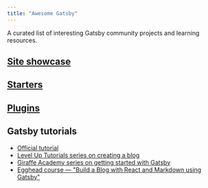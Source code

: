 ```yaml
---
title: "Awesome Gatsby"
---
```


A curated list of interesting Gatsby community projects and learning resources.

## [Site showcase](https://github.com/gatsbyjs/gatsby#showcase)

## [Starters](/docs/gatsby-starters/)

## [Plugins](/docs/plugins/)

## Gatsby tutorials

-   [Official tutorial](/tutorial/)
-   [Level Up Tutorials series on creating a blog](https://www.youtube.com/watch?v=b2H7fWhQcdE&list=PLLnpHn493BHHfoINKLELxDch3uJlSapxg)
-   [Giraffe Academy series on getting started with Gatsby](https://www.youtube.com/playlist?list=PLLAZ4kZ9dFpMXuwazIt4mWtTuqOHdjRlk)
-   [Egghead course — "Build a Blog with React and Markdown using Gatsby"](https://egghead.io/courses/build-a-blog-with-react-and-markdown-using-gatsby)
